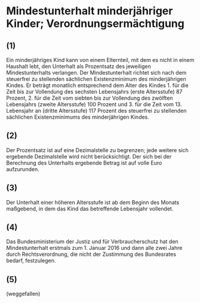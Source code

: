 # Mindestunterhalt minderjähriger Kinder; Verordnungsermächtigung



## (1)

 Ein minderjähriges Kind kann von einem Elternteil, mit dem es nicht in einem Haushalt lebt, den Unterhalt als Prozentsatz des jeweiligen Mindestunterhalts verlangen. Der Mindestunterhalt richtet sich nach dem steuerfrei zu stellenden sächlichen Existenzminimum des minderjährigen Kindes. Er beträgt monatlich entsprechend dem Alter des Kindes  1.
 für die Zeit bis zur Vollendung des sechsten Lebensjahrs (erste Altersstufe) 87 Prozent,
 2.
 für die Zeit vom siebten bis zur Vollendung des zwölften Lebensjahrs (zweite Altersstufe) 100 Prozent und
 3.
 für die Zeit vom 13. Lebensjahr an (dritte Altersstufe) 117 Prozent
des steuerfrei zu stellenden sächlichen Existenzminimums des minderjährigen Kindes.

## (2)

 Der Prozentsatz ist auf eine Dezimalstelle zu begrenzen; jede weitere sich ergebende Dezimalstelle wird nicht berücksichtigt. Der sich bei der Berechnung des Unterhalts ergebende Betrag ist auf volle Euro aufzurunden.

## (3)

 Der Unterhalt einer höheren Altersstufe ist ab dem Beginn des Monats maßgebend, in dem das Kind das betreffende Lebensjahr vollendet.

## (4)

 Das Bundesministerium der Justiz und für Verbraucherschutz hat den Mindestunterhalt erstmals zum 1. Januar 2016 und dann alle zwei Jahre durch Rechtsverordnung, die nicht der Zustimmung des Bundesrates bedarf, festzulegen.

## (5)

 (weggefallen) 

